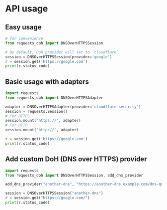 # API usage

## Easy usage

```python
# for convenience
from requests_doh import DNSOverHTTPSSession

# By default, DoH provider will set to `cloudflare`
session = DNSOverHTTPSSession(provider='google')
r = session.get('https://google.com')
print(r.status_code)
```

## Basic usage with adapters

```python
import requests
from requests_doh import DNSOverHTTPSAdapter

adapter = DNSOverHTTPSAdapter(provider='cloudflare-security')
session = requests.Session()
# For HTTPS
session.mount('https://', adapter)
# For HTTP
session.mount('http://', adapter)

r = session.get('https://google.com')
print(r.status_code)
```

## Add custom DoH (DNS over HTTPS) provider

```python
import requests
from requests_doh import DNSOverHTTPSSession, add_dns_provider

add_dns_provider("another-dns", "https://another-dns.example.com/dns-query")

session = DNSOverHTTPSSession("another-dns")
r = session.get("https://google.com/")
print(r.status_code)
```